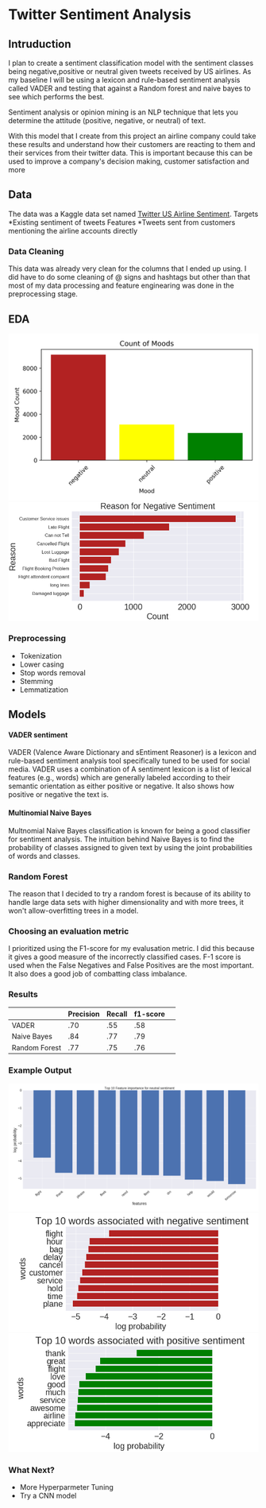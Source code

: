 # Twitter Sentiment Analysis 

## Intruduction
 I plan to create a sentiment classification model with the sentiment classes being  negative,positive or neutral given tweets received by US airlines. As my baseline I will be using a lexicon and rule-based sentiment analysis called VADER and testing that against a Random forest and naive bayes to see which performs the best.

 Sentiment analysis or opinion mining is an NLP technique that lets you determine the attitude (positive, negative, or neutral) of text.

 With this model that I create from this project an airline company could take these results and understand how their customers are reacting to them and their services  from their twitter data. This is important because this can be used to improve a company's decision making, customer satisfaction and more
 
## Data
The data was a Kaggle data set named [Twitter US Airline Sentiment](https://www.kaggle.com/crowdflower/twitter-airline-sentiment). 
Targets
*Existing sentiment of tweets
Features
*Tweets sent from customers mentioning the airline accounts directly


### Data Cleaning
This data was already very clean for the columns that I ended up using. I did have to do some cleaning of @ signs and hashtags but other than that most of my data processing and feature enginearing was done in the preprocessing stage.


## EDA
![airline mood](./sentiment.png)
![reasons](./negative_sentiment.png)
### Preprocessing
- Tokenization
- Lower casing
- Stop words removal
- Stemming
- Lemmatization

## Models
#### VADER sentiment 
VADER (Valence Aware Dictionary and sEntiment Reasoner) is a lexicon and rule-based sentiment analysis tool specifically tuned to be used for social media. VADER uses a combination of A sentiment lexicon is a list of lexical features (e.g., words) which are generally labeled according to their semantic orientation as either positive or negative. It also shows how positive or negative the text is.

#### Multinomial Naive Bayes
Multnomial Naive Bayes classification is known for being a good classifier for sentiment analysis. The intuition behind Naive Bayes is to find the probability of classes assigned to given text by using the joint probabilities of words and classes. 

### Random Forest
The reason that I decided to try a random forest is because of its ability to handle large data sets with higher dimensionality and with more trees, it won't allow-overfitting trees in a model. 


### Choosing an evaluation metric
I prioritized using the F1-score for my evalusation metric. I did this because it gives a good measure of the incorrectly classified cases. F-1 score is used when the False Negatives and False Positives are the most important. It also does a good job of combatting class imbalance.

### Results
|               | Precision | Recall | f1-score |   |
|---------------|-----------|--------|----------|---|
| VADER         |    .70      |  .55     |    .58     |   |
|  Naive Bayes  |    .84      |  .77      |   .79       |   |
| Random Forest |    .77      |  .75      |   .76       |   |
### Example Output
![neautral](./images/neautral_features.png)
![negative](./images/negative_features.png)
![positive](./images/positive_features.png)



### What Next?
- More Hyperparmeter Tuning 
- Try a CNN model
